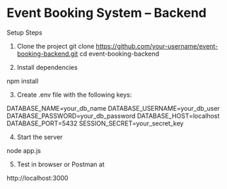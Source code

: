 # Event Booking System – Backend

Setup Steps

1. Clone the project
   git clone https://github.com/your-username/event-booking-backend.git
   cd event-booking-backend

2. Install dependencies

npm install

3. Create .env file with the following keys:

DATABASE_NAME=your_db_name
DATABASE_USERNAME=your_db_user
DATABASE_PASSWORD=your_db_password
DATABASE_HOST=localhost
DATABASE_PORT=5432
SESSION_SECRET=your_secret_key

4. Start the server

node app.js

5. Test in browser or Postman at

http://localhost:3000
